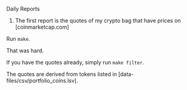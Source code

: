 Daily Reports

1. The first report is the quotes of my crypto bag that have prices on
[coinmarketcap.com]

Run `make`.

That was hard.

If you have the quotes already, simply run `make filter`.

The quotes are derived from tokens listed in 
[data-files/csv/portfolio_coins.lsv].
